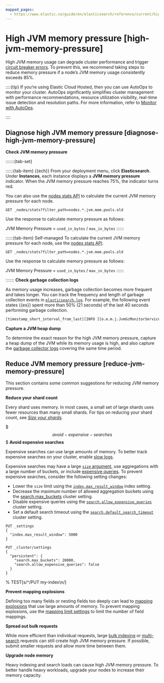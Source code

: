 ```yaml
---
mapped_pages:
  - https://www.elastic.co/guide/en/elasticsearch/reference/current/high-jvm-memory-pressure.html
---
```


# High JVM memory pressure [high-jvm-memory-pressure]

High JVM memory usage can degrade cluster performance and trigger [circuit breaker errors](circuit-breaker-errors.md). To prevent this, we recommend taking steps to reduce memory pressure if a node’s JVM memory usage consistently exceeds 85%.

::::{tip}
If you’re using Elastic Cloud Hosted, then you can use AutoOps to monitor your cluster. AutoOps significantly simplifies cluster management with performance recommendations, resource utilization visibility, real-time issue detection and resolution paths. For more information, refer to [Monitor with AutoOps](/deploy-manage/monitor/autoops.md).

::::



## Diagnose high JVM memory pressure [diagnose-high-jvm-memory-pressure]

**Check JVM memory pressure**

:::::::{tab-set}

::::::{tab-item} {{ech}}
From your deployment menu, click **Elasticsearch**. Under **Instances**, each instance displays a **JVM memory pressure** indicator. When the JVM memory pressure reaches 75%, the indicator turns red.

You can also use the [nodes stats API](https://www.elastic.co/docs/api/doc/elasticsearch/operation/operation-nodes-stats) to calculate the current JVM memory pressure for each node.

```console
GET _nodes/stats?filter_path=nodes.*.jvm.mem.pools.old
```

Use the response to calculate memory pressure as follows:

JVM Memory Pressure = `used_in_bytes` / `max_in_bytes`
::::::

::::::{tab-item} Self-managed
To calculate the current JVM memory pressure for each node, use the [nodes stats API](https://www.elastic.co/docs/api/doc/elasticsearch/operation/operation-nodes-stats).

```console
GET _nodes/stats?filter_path=nodes.*.jvm.mem.pools.old
```

Use the response to calculate memory pressure as follows:

JVM Memory Pressure = `used_in_bytes` / `max_in_bytes`
::::::

:::::::
**Check garbage collection logs**

As memory usage increases, garbage collection becomes more frequent and takes longer. You can track the frequency and length of garbage collection events in [`elasticsearch.log`](../../deploy-manage/monitor/logging-configuration/elasticsearch-log4j-configuration-self-managed.md). For example, the following event states {{es}} spent more than 50% (21 seconds) of the last 40 seconds performing garbage collection.

```txt
[timestamp_short_interval_from_last][INFO ][o.e.m.j.JvmGcMonitorService] [node_id] [gc][number] overhead, spent [21s] collecting in the last [40s]
```

**Capture a JVM heap dump**

To determine the exact reason for the high JVM memory pressure, capture a heap dump of the JVM while its memory usage is high, and also capture the [garbage collector logs](elasticsearch://reference/elasticsearch/jvm-settings.md#gc-logging) covering the same time period.


## Reduce JVM memory pressure [reduce-jvm-memory-pressure]

This section contains some common suggestions for reducing JVM memory pressure.

**Reduce your shard count**

Every shard uses memory. In most cases, a small set of large shards uses fewer resources than many small shards. For tips on reducing your shard count, see [*Size your shards*](../../deploy-manage/production-guidance/optimize-performance/size-shards.md).

$$$avoid-expensive-searches$$$
**Avoid expensive searches**

Expensive searches can use large amounts of memory. To better track expensive searches on your cluster, enable [slow logs](elasticsearch://reference/elasticsearch/index-settings/slow-log.md).

Expensive searches may have a large [`size` argument](elasticsearch://reference/elasticsearch/rest-apis/paginate-search-results.md), use aggregations with a large number of buckets, or include [expensive queries](../../explore-analyze/query-filter/languages/querydsl.md#query-dsl-allow-expensive-queries). To prevent expensive searches, consider the following setting changes:

* Lower the `size` limit using the [`index.max_result_window`](elasticsearch://reference/elasticsearch/index-settings/index-modules.md#index-max-result-window) index setting.
* Decrease the maximum number of allowed aggregation buckets using the [search.max_buckets](elasticsearch://reference/elasticsearch/configuration-reference/search-settings.md#search-settings-max-buckets) cluster setting.
* Disable expensive queries using the [`search.allow_expensive_queries`](../../explore-analyze/query-filter/languages/querydsl.md#query-dsl-allow-expensive-queries) cluster setting.
* Set a default search timeout using the [`search.default_search_timeout`](../../solutions/search/the-search-api.md#search-timeout) cluster setting.

```console
PUT _settings
{
  "index.max_result_window": 5000
}

PUT _cluster/settings
{
  "persistent": {
    "search.max_buckets": 20000,
    "search.allow_expensive_queries": false
  }
}
```
%  TEST[s/^/PUT my-index\n/]

**Prevent mapping explosions**

Defining too many fields or nesting fields too deeply can lead to [mapping explosions](../../manage-data/data-store/mapping.md#mapping-limit-settings) that use large amounts of memory. To prevent mapping explosions, use the [mapping limit settings](elasticsearch://reference/elasticsearch/index-settings/mapping-limit.md) to limit the number of field mappings.

**Spread out bulk requests**

While more efficient than individual requests, large [bulk indexing](https://www.elastic.co/docs/api/doc/elasticsearch/operation/operation-bulk) or [multi-search](https://www.elastic.co/docs/api/doc/elasticsearch/operation/operation-msearch) requests can still create high JVM memory pressure. If possible, submit smaller requests and allow more time between them.

**Upgrade node memory**

Heavy indexing and search loads can cause high JVM memory pressure. To better handle heavy workloads, upgrade your nodes to increase their memory capacity.
